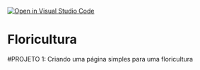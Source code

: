 [![Open in Visual Studio Code](https://classroom.github.com/assets/open-in-vscode-2e0aaae1b6195c2367325f4f02e2d04e9abb55f0b24a779b69b11b9e10269abc.svg)](https://classroom.github.com/online_ide?assignment_repo_id=20694432&assignment_repo_type=AssignmentRepo)
# Floricultura

#PROJETO 1: Criando uma página simples para uma floricultura
